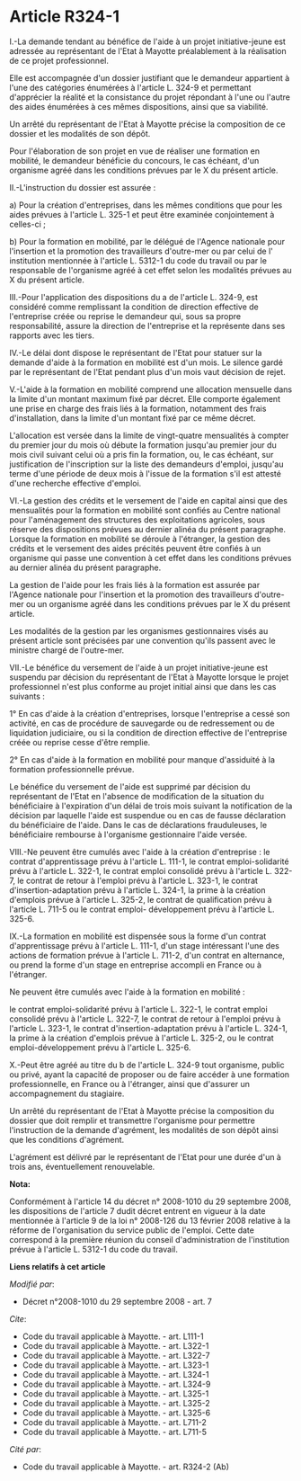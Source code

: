 # Article R324-1

I.-La demande tendant au bénéfice de l'aide à un projet initiative-jeune est adressée au représentant de l'Etat à Mayotte
préalablement à la réalisation de ce projet professionnel. 

Elle est accompagnée d'un dossier justifiant que le demandeur appartient à l'une des catégories énumérées à l'article L.
324-9 et permettant d'apprécier la réalité et la consistance du projet répondant à l'une ou l'autre des aides énumérées à ces
mêmes dispositions, ainsi que sa viabilité. 

Un arrêté du représentant de l'Etat à Mayotte précise la composition de ce dossier et les modalités de son dépôt. 

Pour l'élaboration de son projet en vue de réaliser une formation en mobilité, le demandeur bénéficie du concours, le cas
échéant, d'un organisme agréé dans les conditions prévues par le X du présent article. 

II.-L'instruction du dossier est assurée : 

a) Pour la création d'entreprises, dans les mêmes conditions que pour les aides prévues à l'article L. 325-1 et peut être
examinée conjointement à celles-ci ; 

b) Pour la formation en mobilité, par le délégué de l'Agence nationale pour l'insertion et la promotion des travailleurs
d'outre-mer ou par celui de l'     institution mentionnée à l'article L. 5312-1 du code du travail  ou par le responsable de
l'organisme agréé à cet effet selon les modalités prévues au X du présent article. 

III.-Pour l'application des dispositions du a de l'article L. 324-9, est considéré comme remplissant la condition de
direction effective de l'entreprise créée ou reprise le demandeur qui, sous sa propre responsabilité, assure la direction de
l'entreprise et la représente dans ses rapports avec les tiers. 

IV.-Le délai dont dispose le représentant de l'Etat pour statuer sur la demande d'aide à la formation en mobilité est d'un
mois. Le silence gardé par le représentant de l'Etat pendant plus d'un mois vaut décision de rejet.

V.-L'aide à la formation en mobilité comprend une allocation mensuelle dans la limite d'un montant maximum fixé par décret.
Elle comporte également une prise en charge des frais liés à la formation, notamment des frais d'installation, dans la limite
d'un montant fixé par ce même décret.

L'allocation est versée dans la limite de vingt-quatre mensualités à compter du premier jour du mois où débute la formation
jusqu'au premier jour du mois civil suivant celui où a pris fin la formation, ou, le cas échéant, sur justification de
l'inscription sur la liste des demandeurs d'emploi, jusqu'au terme d'une période de deux mois à l'issue de la formation s'il
est attesté d'une recherche effective d'emploi. 

VI.-La gestion des crédits et le versement de l'aide en capital ainsi que des mensualités pour la formation en mobilité sont
confiés au Centre national pour l'aménagement des structures des exploitations agricoles, sous réserve des dispositions
prévues au dernier alinéa du présent paragraphe. Lorsque la formation en mobilité se déroule à l'étranger, la gestion des
crédits et le versement des aides précités peuvent être confiés à un organisme qui passe une convention à cet effet dans les
conditions prévues au dernier alinéa du présent paragraphe. 

La gestion de l'aide pour les frais liés à la formation est assurée par l'Agence nationale pour l'insertion et la promotion
des travailleurs d'outre-mer ou un organisme agréé dans les conditions prévues par le X du présent article. 

Les modalités de la gestion par les organismes gestionnaires visés au présent article sont précisées par une convention
qu'ils passent avec le ministre chargé de l'outre-mer. 

VII.-Le bénéfice du versement de l'aide à un projet initiative-jeune est suspendu par décision du représentant de l'Etat à
Mayotte lorsque le projet professionnel n'est plus conforme au projet initial ainsi que dans les cas suivants : 

1° En cas d'aide à la création d'entreprises, lorsque l'entreprise a cessé son activité, en cas de procédure de sauvegarde ou
de redressement ou de liquidation judiciaire, ou si la condition de direction effective de l'entreprise créée ou reprise
cesse d'être remplie. 

2° En cas d'aide à la formation en mobilité pour manque d'assiduité à la formation professionnelle prévue. 

Le bénéfice du versement de l'aide est supprimé par décision du représentant de l'Etat en l'absence de modification de la
situation du bénéficiaire à l'expiration d'un délai de trois mois suivant la notification de la décision par laquelle l'aide
est suspendue ou en cas de fausse déclaration du bénéficiaire de l'aide. Dans le cas de déclarations frauduleuses, le
bénéficiaire rembourse à l'organisme gestionnaire l'aide versée. 

VIII.-Ne peuvent être cumulés avec l'aide à la création d'entreprise : le contrat d'apprentissage prévu à l'article L. 111-1,
le contrat emploi-solidarité prévu à l'article L. 322-1, le contrat emploi consolidé prévu à l'article L. 322-7, le contrat
de retour à l'emploi prévu à l'article L. 323-1, le contrat d'insertion-adaptation prévu à l'article L. 324-1, la prime à la
création d'emplois prévue à l'article L. 325-2, le contrat de qualification prévu à l'article L. 711-5 ou le contrat emploi-
développement prévu à l'article L. 325-6. 

IX.-La formation en mobilité est dispensée sous la forme d'un contrat d'apprentissage prévu à l'article L. 111-1, d'un stage
intéressant l'une des actions de formation prévue à l'article L. 711-2, d'un contrat en alternance, ou prend la forme d'un
stage en entreprise accompli en France ou à l'étranger. 

Ne peuvent être cumulés avec l'aide à la formation en mobilité : 

le contrat emploi-solidarité prévu à l'article L. 322-1, le contrat emploi consolidé prévu à l'article L. 322-7, le contrat
de retour à l'emploi prévu à l'article L. 323-1, le contrat d'insertion-adaptation prévu à l'article L. 324-1, la prime à la
création d'emplois prévue à l'article L. 325-2, ou le contrat emploi-développement prévu à l'article L. 325-6.

X.-Peut être agréé au titre du b de l'article L. 324-9 tout organisme, public ou privé, ayant la capacité de proposer ou de
faire accéder à une formation professionnelle, en France ou à l'étranger, ainsi que d'assurer un accompagnement du
stagiaire. 

Un arrêté du représentant de l'Etat à Mayotte précise la composition du dossier que doit remplir et transmettre l'organisme
pour permettre l'instruction de la demande d'agrément, les modalités de son dépôt ainsi que les conditions d'agrément.

L'agrément est délivré par le représentant de l'Etat pour une durée d'un à trois ans, éventuellement renouvelable.

**Nota:**

Conformément à l'article 14 du décret n° 2008-1010 du 29 septembre 2008, les dispositions de l'article 7 dudit décret entrent
en vigueur à la date mentionnée à l'article 9 de la loi n° 2008-126 du 13 février 2008 relative à la réforme de
l'organisation du service public de l'emploi. Cette date correspond à la première réunion du conseil d'administration de
l'institution prévue à l'article L. 5312-1 du code du travail.

**Liens relatifs à cet article**

_Modifié par_:

  - Décret n°2008-1010 du 29 septembre 2008 - art. 7

_Cite_:

  - Code du travail applicable à Mayotte. - art. L111-1
  - Code du travail applicable à Mayotte. - art. L322-1
  - Code du travail applicable à Mayotte. - art. L322-7
  - Code du travail applicable à Mayotte. - art. L323-1
  - Code du travail applicable à Mayotte. - art. L324-1
  - Code du travail applicable à Mayotte. - art. L324-9
  - Code du travail applicable à Mayotte. - art. L325-1
  - Code du travail applicable à Mayotte. - art. L325-2
  - Code du travail applicable à Mayotte. - art. L325-6
  - Code du travail applicable à Mayotte. - art. L711-2
  - Code du travail applicable à Mayotte. - art. L711-5

_Cité par_:

  - Code du travail applicable à Mayotte. - art. R324-2 (Ab)
